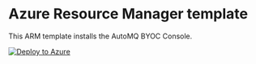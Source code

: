 # Azure Resource Manager template

This ARM template installs the AutoMQ BYOC Console.

[![Deploy to Azure](https://aka.ms/deploytoazurebutton)](https://portal.azure.com/#create/Microsoft.Template/uri/https%3A%2F%2Fraw.githubusercontent.com%2FAutoMQ%2Fautomq-labs%2Frefs%2Fheads%2Fazure-arm%2Fcloudservice-setup%2Fazure%2Farm%2Fmain.json/uiFormDefinitionUri/https%3A%2F%2Fraw.githubusercontent.com%2FAutoMQ%2Fautomq-labs%2Frefs%2Fheads%2Fazure-arm%2Fcloudservice-setup%2Fazure%2Farm%2FuiFormDefinition.json)
